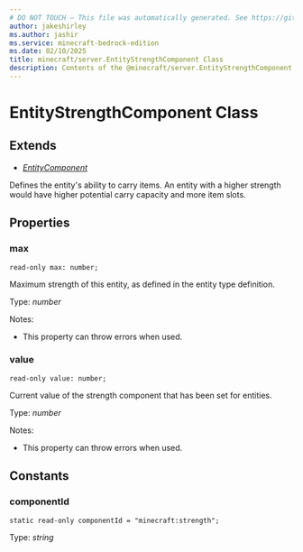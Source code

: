 ```yaml
---
# DO NOT TOUCH — This file was automatically generated. See https://github.com/mojang/minecraftapidocsgenerator to modify descriptions, examples, etc.
author: jakeshirley
ms.author: jashir
ms.service: minecraft-bedrock-edition
ms.date: 02/10/2025
title: minecraft/server.EntityStrengthComponent Class
description: Contents of the @minecraft/server.EntityStrengthComponent class.
---
```

# EntityStrengthComponent Class

## Extends
- [*EntityComponent*](EntityComponent.md)

Defines the entity's ability to carry items. An entity with a higher strength would have higher potential carry capacity and more item slots.

## Properties

### **max**
`read-only max: number;`

Maximum strength of this entity, as defined in the entity type definition.

Type: *number*

Notes:
  - This property can throw errors when used.

### **value**
`read-only value: number;`

Current value of the strength component that has been set for entities.

Type: *number*

Notes:
  - This property can throw errors when used.

## Constants

### **componentId**
`static read-only componentId = "minecraft:strength";`

Type: *string*
